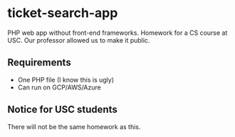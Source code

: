 # ticket-search-app
PHP web app without front-end frameworks. Homework for a CS course at USC. Our professor allowed us to make it public.

## Requirements

- One PHP file (I know this is ugly)
- Can run on GCP/AWS/Azure

## Notice for USC students
There will not be the same homework as this.
